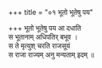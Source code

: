 +++
title = "०१ भूतो भूतेषु पय"

+++
भूतो भूतेषु पय आ दधाति  
स भूतानाम् अधिपतिर् बभूव ।  
स ते मृत्युश् चरति राजसूयं  
स राजा राज्यम् अनु मन्यताम् इदम् ॥